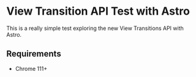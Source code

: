 # View Transition API Test with Astro

This is a really simple test exploring the new View Transitions API with Astro.

## Requirements

- Chrome 111+
